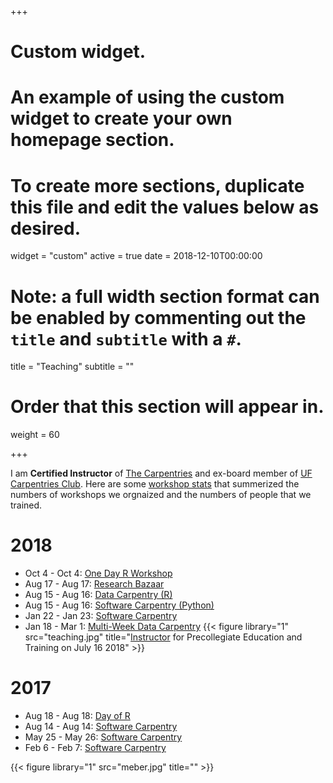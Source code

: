 +++
# Custom widget.
# An example of using the custom widget to create your own homepage section.
# To create more sections, duplicate this file and edit the values below as desired.
widget = "custom"
active = true
date = 2018-12-10T00:00:00

# Note: a full width section format can be enabled by commenting out the `title` and `subtitle` with a `#`.
title = "Teaching"
subtitle = ""

# Order that this section will appear in.
weight = 60

+++

I am **Certified Instructor** of [The Carpentries](https://carpentries.org/) and ex-board member of [UF Carpentries Club](https://www.uf-carpentries.org/). Here are some [workshop stats](https://www.uf-carpentries.org/stats/) that summerized the numbers of workshops we orgnaized and the numbers of people that we trained.

# 2018
- Oct 4 - Oct 4: [One Day R Workshop](https://uf-carpentry.github.io/2018-10-04-ufii-one-day/)
- Aug 17 - Aug 17: [Research Bazaar](https://uf-carpentry.github.io/resbaz2018/gainesville/)
- Aug 15 - Aug 16: [Data Carpentry (R)](https://picardis.github.io/2018-08-15-ufii/)
- Aug 15 - Aug 16: [Software Carpentry (Python)](https://punama.github.io/2018-08-15-SWC/)
- Jan 22 - Jan 23: [Software Carpentry](https://uf-carpentry.github.io/2018-01-22-UFII/)
- Jan 18 - Mar 1: [Multi-Week Data Carpentry](https://ufrmeetup.github.io/2018-01-18-UF-R/)
{{< figure library="1" src="teaching.jpg" title="[Instructor]( https://twitter.com/UFCPET/status/1019341808688664576) for Precollegiate Education and Training on July 16 2018" >}}

# 2017
- Aug 18 - Aug 18: [Day of R](https://uf-carpentry.github.io/2017-08-18-Marston-RDay/)
- Aug 14 - Aug 14: [Software Carpentry](https://uf-carpentry.github.io/2017-08-14-UFII-SwC/)
- May 25 - May 26: [Software Carpentry](https://weecology.github.io/2017-05-25-UF/)
- Feb 6 - Feb 7: [Software Carpentry](https://acislab.github.io/2017-02-06-UF-Informatics-Institute/)

{{< figure library="1" src="meber.jpg" title="" >}}
